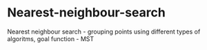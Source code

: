 # Nearest-neighbour-search
Nearest neighbour search - grouping points using different types of algoritms, goal function - MST
